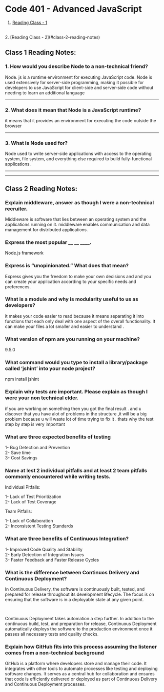 
# Code 401 - Advanced JavaScript 

1. [Reading Class - 1](#class-1-reading-notes)
<br>
2. [Reading Class - 2](#class-2-reading-notes)

## Class 1 Reading Notes:

### 1. How would you describe Node to a non-technical friend?

Node. js is a runtime environment for executing JavaScript code. Node is used extensively for server-side programming, making it possible for developers to use JavaScript for client-side and server-side code without needing to learn an additional language
<hr>

### 2. What does it mean that Node is a JavaScript runtime?
it means that it provides an environment for executing the code
outside the browser
<hr>

### 3. What is Node used for?
Node used to write server-side applications with access to the operating system, file system, and everything else required to build fully-functional applications.

<hr><hr>

## Class 2 Reading Notes:


### Explain middleware, answer as though I were a non-technical recruiter.

Middleware is software that lies between an operating system and the applications running on it.  middleware enables communication and data management for distributed applications.

### Express the most popular __ __ ____.
Node.js framework


### Express is “unopinionated.” What does that mean?

Express gives you the freedom to make your own decisions and and you can create your application according to your specific needs and preferences.

### What is a module and why is modularity useful to us as developers?

it makes your code easier to read because it means separating it into functions that each only deal with one aspect of the overall functionality. It can make your files a lot smaller and easier to understand .

### What version of npm are you running on your machine?

9.5.0

### What command would you type to install a library/package called ‘jshint’ into your node project?

npm install jshint


### Explain why tests are important. Please explain as though I were your non technical elder. 

if you are working on something then you got the final result . and u discover that you have alot of problems in the structure ,it will be a big problem because u will waste lot of time trying to fix it . thats why the test step by step is very important

### What are three expected benefits of testing

1- Bug Detection and Prevention
<br>
2- Save time
<br>
3- Cost Savings

### Name at lest 2 individual pitfalls and at least 2 team pitfalls commonly encountered while writing tests.

Individual Pitfalls:

1- Lack of Test Prioritization
<br>
2- Lack of Test Coverage
<br>

Team Pitfalls:

1- Lack of Collaboration
<br>
2- Inconsistent Testing Standards
<br>


### What are three benefits of Continuous Integration?

1- Improved Code Quality and Stability
<br>
2- Early Detection of Integration Issues
<br>
3- Faster Feedback and Faster Release Cycles

### What is the difference between Continuos Delivery and Continuous Deployment?

In Continuous Delivery, the software is continuously built, tested, and prepared for release throughout its development lifecycle. The focus is on ensuring that the software is in a deployable state at any given point.

<br>

Continuous Deployment takes automation a step further. In addition to the continuous build, test, and preparation for release, Continuous Deployment automatically deploys the software to the production environment once it passes all necessary tests and quality checks.

### Explain how GitHub fits into this process assuming the listener comes from a non-technical background

GitHub is a platform where developers store and manage their code. It integrates with other tools to automate processes like testing and deploying software changes. It serves as a central hub for collaboration and ensures that code is efficiently delivered or deployed as part of Continuous Delivery and Continuous Deployment processes.

